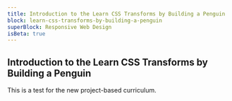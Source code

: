 ```yaml
---
title: Introduction to the Learn CSS Transforms by Building a Penguin
block: learn-css-transforms-by-building-a-penguin
superBlock: Responsive Web Design
isBeta: true
---
```


## Introduction to the Learn CSS Transforms by Building a Penguin

This is a test for the new project-based curriculum.

